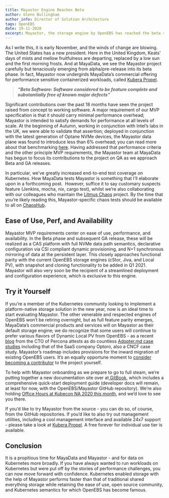 ```yaml
---
title: Mayastor Engine Reaches Beta
author: Glenn Bullingham
author_info: Director of Solution Architecture
tags: OpenEBS
date: 19-11-2020
excerpt: Mayastor, the storage engine by OpenEBS has reached the beta stage. Read the blog to know more.
---
```


As I write this, it is early November, and the winds of change are blowing. The United States has a new president. Here in the United Kingdom, Keats' days of mists and mellow fruitfulness are departing, replaced by a low sun and the first morning frosts. And at MayaData, we see the Mayastor project carefully but tenaciously emerging from alpha/pre-release into its beta phase. In fact, Mayastor now undergirds MayaData’s commercial offering for performance sensitive containerized workloads, called [Kubera Propel](https://mayadata.io/product).

> ***“Beta Software: Software considered to be feature complete and substantially free of known major defects”***

Significant contributions over the past 18 months have seen the project raised from concept to working software. A major requirement of our MVP specification is that it should carry minimal performance overhead; Mayastor is intended to satisfy demands for performance at all levels of scale. At the beginning of Autumn, working in conjunction with Intel’s labs in the UK, we were able to validate that assertion; deployed in conjunction with the latest generation of Optane NVMe devices, the Mayastor data plane was found to introduce less than 6% overhead; you can read more about that benchmarking [here](https://openebs.io/blog/mayastor-nvme-of-tcp-performance/). Having addressed that performance criteria and the other principle MVP requirements, the Mayastor team at MayaData has begun to focus its contributions to the project on QA as we approach Beta and GA releases.

In particular, we’ve greatly increased end-to-end test coverage on Kubernetes. How MayaData tests Mayastor is something that I’ll elaborate upon in a forthcoming post.  However, suffice it to say customary suspects feature (Jenkins, mocha, nix, cargo test), whilst we’re also collaborating with our colleagues who maintain the [Litmus Chaos](https://litmuschaos.io/) project. By the time that you’re likely reading this, Mayastor-specific chaos tests should be available to all on [ChaosHub](https://hub.litmuschaos.io/).

## Ease of Use, Perf, and Availability

Mayastor MVP requirements center on ease of use, performance, and availability. In the Beta phase and subsequent GA release, these will be realized as a CAS platform with full NVMe data path semantics, declarative configuration via CSI compliant dynamic provisioning, and N+1 synchronous mirroring of data at the persistent layer. This closely approaches functional parity with the current OpenEBS storage engines (cStor, Jiva, and Local PV), with snapshot and cloning functionality to be added in Q1 2021. Mayastor will also very soon be the recipient of a streamlined deployment and configuration experience, which is exclusive to this engine.

## Try it Yourself

If you’re a member of the Kubernetes community looking to implement a platform-native storage solution in the new year, now is an ideal time to start evaluating Mayastor. The other venerable and respected engines of OpenEBS won’t be retiring overnight, but as full feature parity emerges, MayaData’s commercial products and services will on Mayastor as their default storage engine; we do recognize that some users will continue to prefer various flavors of Dynamic Local PV from OpenEBS - as a recent [blog](https://www.percona.com/blog/2020/10/01/deploying-percona-kubernetes-operators-with-openebs-local-storage/) from the CTO of Percona attests as do countless [Adopter.md case studies](https://github.com/openebs/openebs/blob/master/ADOPTERS.md) including that of the SaaS company Optoro, also a CNCF case study. Mayastor’s roadmap includes provisions for the inward migration of existing OpenEBS users. It’s an equally opportune moment to [consider becoming a contributor](https://github.com/openebs/Mayastor/issues/new/choose) to the project yourself.

To help with Mayastor onboarding as we prepare to go to full steam, we’re putting together a new documentation site over at[ GitBook](https://mayastor.gitbook.io/introduction/), which includes a comprehensive quick-start deployment guide (developer docs will remain, at least for now, with the OpenEBS/Mayastor GitHub repository). We’re also holding [Office Hours at Kubecon NA 2020 this month](https://kccncna20.sched.com/?searchstring=OpenEBS&amp;iframe=no&amp;w=&amp;sidebar=&amp;bg=), and we’d love to see you there.

If you’d like to try Mayastor from the source - you can do so, of course, from the GitHub repositories. If you’d like to also try out management utilities, including a cool management interface and available 24x7 support - please take a look at [Kubera Propel](https://go.mayadata.io/register-for-kubera-chaos-and-propel-technical-preview). A free forever for individual use tier is available.

## Conclusion

It is a propitious time for MayaData and Mayastor - and for data on Kubernetes more broadly. If you have always wanted to run workloads on Kubernetes but were put off by the stories of performance challenges, you can now move forward with confidence. Kubernetes enabled storage with the help of Mayastor performs faster than that of traditional shared everything storage while retaining the ease of use, open source community, and Kubernetes semantics for which OpenEBS has become famous.
